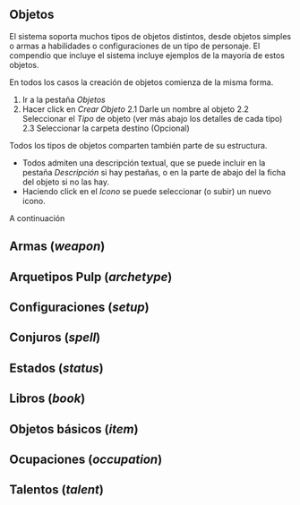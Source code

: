 ## Objetos

El sistema soporta muchos tipos de objetos distintos, desde objetos simples o armas a habilidades o configuraciones de un tipo de personaje. El compendio que incluye el sistema incluye ejemplos de la mayoría de estos objetos.

En todos los casos la creación de objetos comienza de la misma forma.

1. Ir a la pestaña _Objetos_
2. Hacer click en _Crear Objeto_
   2.1 Darle un nombre al objeto
   2.2 Seleccionar el _Tipo_ de objeto (ver más abajo los detalles de cada tipo)
   2.3 Seleccionar la carpeta destino (Opcional)

Todos los tipos de objetos comparten también parte de su estructura.

- Todos admiten una descripción textual, que se puede incluir en la pestaña _Descripción_ si hay pestañas, o en la parte de abajo del la ficha del objeto si no las hay.
- Haciendo click en el _Icono_ se puede seleccionar (o subir) un nuevo icono.

A continuación

## Armas (_weapon_)

## Arquetipos Pulp (_archetype_)

## Configuraciones (_setup_)

## Conjuros (_spell_)

## Estados (_status_)

## Libros (_book_)

## Objetos básicos (_item_)

## Ocupaciones (_occupation_)

## Talentos (_talent_)

